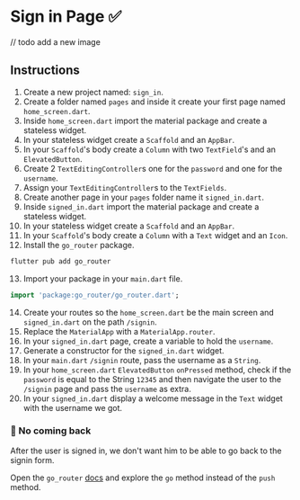 # Sign in Page ✅

// todo add a new image

## Instructions

1. Create a new project named: `sign_in`.
2. Create a folder named `pages` and inside it create your first page named `home_screen.dart`.
3. Inside `home_screen.dart` import the material package and create a stateless widget.
4. In your stateless widget create a `Scaffold` and an `AppBar`.
5. In your `Scaffold`'s body create a `Column` with two `TextField`'s and an `ElevatedButton`.
6. Create 2 `TextEditingController`s one for the `password` and one for the `username`.
7. Assign your `TextEditingController`s to the `TextFields`.
8. Create another page in your `pages` folder name it `signed_in.dart`.
9. Inside `signed_in.dart` import the material package and create a stateless widget.
10. In your stateless widget create a `Scaffold` and an `AppBar`.
11. In your `Scaffold`'s body create a `Column` with a `Text` widget and an `Icon`.
12. Install the `go_router` package.

```dart
flutter pub add go_router
```

13. Import your package in your `main.dart` file.

```dart
import 'package:go_router/go_router.dart';
```

14. Create your routes so the `home_screen.dart` be the main screen and `signed_in.dart` on the path `/signin`.
15. Replace the `MaterialApp` with a `MaterialApp.router`.
16. In your `signed_in.dart` page, create a variable to hold the `username`.
17. Generate a constructor for the `signed_in.dart` widget.
18. In your `main.dart` `/signin` route, pass the username as a `String`.
19. In your `home_screen.dart` `ElevatedButton` `onPressed` method, check if the `password` is equal to the String `12345` and then navigate the user to the `/signin` page and pass the `username` as extra.
20. In your `signed_in.dart` display a welcome message in the `Text` widget with the username we got.

### 🍋 No coming back

After the user is signed in, we don't want him to be able to go back to the signin form.

Open the `go_router` [docs](https://gorouter.dev/navigation) and explore the `go` method instead of the `push` method.
